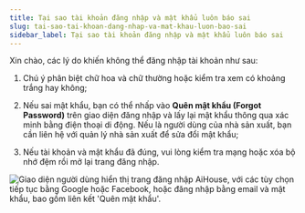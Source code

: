 ```yaml
---
title: Tại sao tài khoản đăng nhập và mật khẩu luôn báo sai
slug: tai-sao-tai-khoan-dang-nhap-va-mat-khau-luon-bao-sai
sidebar_label: Tại sao tài khoản đăng nhập và mật khẩu luôn báo sai
---
```


Xin chào, các lý do khiến không thể đăng nhập tài khoản như sau:

1. Chú ý phân biệt chữ hoa và chữ thường hoặc kiểm tra xem có khoảng trắng hay không;

2. Nếu sai mật khẩu, bạn có thể nhấp vào **Quên mật khẩu (Forgot Password)** trên giao diện đăng nhập và lấy lại mật khẩu thông qua xác minh bằng điện thoại di động. Nếu là người dùng của nhà sản xuất, bạn cần liên hệ với quản lý nhà sản xuất để sửa đổi mật khẩu;

3. Nếu tài khoản và mật khẩu đã đúng, vui lòng kiểm tra mạng hoặc xóa bộ nhớ đệm rồi mở lại trang đăng nhập.

![Giao diện người dùng hiển thị trang đăng nhập AiHouse, với các tùy chọn tiếp tục bằng Google hoặc Facebook, hoặc đăng nhập bằng email và mật khẩu, bao gồm liên kết 'Quên mật khẩu'.](https://storage.googleapis.com/jegavn_kb/images/eb967f3b-1513-4020-9f4b-e3277345de20.png)